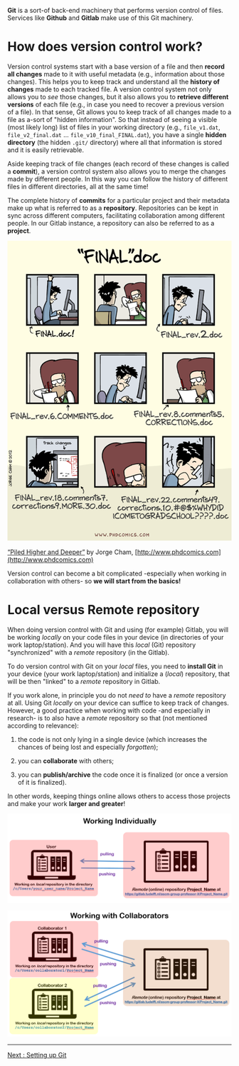 **Git** is a sort-of back-end machinery that performs version control of files. Services like **Github** and **Gitlab** make use of this Git machinery.

# How does version control work?

Version control systems start with a base version of a file and then **record all changes** made to it with useful metadata (e.g., information about those changes). This helps you to keep track and understand all the **history of changes** made to each tracked file. A version control system not only allows you to *see* those changes, but it also allows you to **retrieve different versions** of each file (e.g., in case you need to recover a previous version of a file). In that sense, Git allows you to keep track of all changes made to a file as a-sort of "hidden information". So that instead of seeing a visible (most likely long) list of files in your working directory (e.g., `file_v1.dat`, `file_v2_final.dat` ... `file_v10_final_FINAL.dat`), you have a single **hidden directory** (the hidden `.git/` directory) where all that information is stored and it is easily retrievable. 

Aside keeping track of file changes (each record of these changes is called a **commit**), a version control system also allows you to merge the changes made by different people. In this way you can follow the history of different files in different directories, all at the same time! 

The complete history of **commits** for a particular project and their metadata make up what is referred to as a **repository**. Repositories can be kept in sync across different computers, facilitating collaboration among different people. In our Gitlab instance, a repository can also be referred to as a **project**.

![phd101212s](../Figures/phd101212s.gif)

[“Piled Higher and Deeper”](http://phdcomics.com/comics/archive.php?comicid=1531) by Jorge Cham, [http://www.phdcomics.com](http://www.phdcomics.com)

Version control can become a bit complicated -especially when working in collaboration with others- so **we will start from the basics!**


# Local versus Remote repository

When doing version control with Git and using (for example) Gitlab, you will be working *locally* on your code files in your device (in directories of your work laptop/station). And you will have this *local* (Git) repository "synchronized" with a *remote* repository (in the Gitlab).

To do version control with Git on your *local* files, you need to **install Git** in your device (your work laptop/station) and initialize a (*local*) repository, that will be then "linked" to a *remote* repository in Gitlab.

If you work alone, in principle you do not *need to* have a *remote* repository at all. Using Git *locally* on your device can suffice to keep track of changes. However, a good practice when working with code -and especially in research- is to also have a *remote* repository so that (not mentioned according to relevance):

1) the code is not only lying in a single device (which increases the chances of being lost and especially *forgotten*); 

2) you can **collaborate** with others;

3) you can **publish/archive** the code once it is finalized (or once a version of it is finalized).

In other words, keeping things online allows others to access those projects and make your work **larger and greater**!


![Figure_GitBigSchemeIndiv](../Figures/Figure_GitBigSchemeIndiv.png)

![Figure_GitBigSchemeCollab](../Figures/Figure_GitBigSchemeCollab.png)

_________________________

[Next   : Setting up Git](02_Setting_Up_Git.md)


